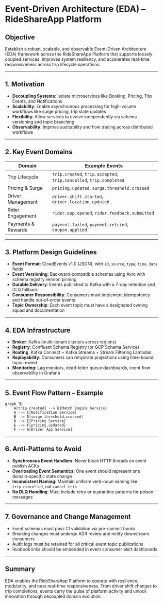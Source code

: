 # Event-Driven Architecture (EDA) – RideShareApp Platform

## Objective
Establish a robust, scalable, and observable Event-Driven Architecture (EDA) framework across the RideShareApp Platform that supports loosely coupled services, improves system resiliency, and accelerates real-time responsiveness across trip lifecycle operations.

---

## 1. Motivation
- **Decoupling Systems**: Isolate microservices like Booking, Pricing, Trip Events, and Notifications
- **Scalability**: Enable asynchronous processing for high-volume workflows like surge pricing, trip state updates
- **Flexibility**: Allow services to evolve independently via schema versioning and topic branching
- **Observability**: Improve auditability and flow tracing across distributed workflows

---

## 2. Key Event Domains
| Domain             | Example Events                                              |
|--------------------|-------------------------------------------------------------|
| Trip Lifecycle     | `trip.created`, `trip.accepted`, `trip.cancelled`, `trip.completed` |
| Pricing & Surge    | `pricing.updated`, `surge.threshold.crossed`               |
| Driver Management  | `driver.shift.started`, `driver.location.updated`          |
| Rider Engagement   | `rider.app.opened`, `rider.feedback.submitted`             |
| Payments & Rewards | `payment.failed`, `payment.retried`, `coupon.applied`     |

---

## 3. Platform Design Guidelines
- **Event Format**: CloudEvents v1.0 (JSON), with `id`, `source`, `type`, `time`, `data` fields
- **Event Versioning**: Backward-compatible schemas using Avro with schema registry version pinning
- **Durable Delivery**: Events published to Kafka with a 7-day retention and DLQ fallback
- **Consumer Responsibility**: Consumers must implement idempotency and handle out-of-order events
- **Topic Ownership**: Each event topic must have a designated owning squad and documentation

---

## 4. EDA Infrastructure
- **Broker**: Kafka (multi-tenant clusters across regions)
- **Registry**: Confluent Schema Registry (or GCP Schema Service)
- **Routing**: Kafka Connect + Kafka Streams + Stream Filtering Lambdas
- **Replayability**: Consumers can rehydrate projections using time-bound topic rewind
- **Monitoring**: Lag monitors, dead-letter queue dashboards, event flow observability in Grafana

---

## 5. Event Flow Pattern – Example
```mermaid
graph TD
    A[trip.created] --> B[Match Engine Service]
    A --> C[Notification Service]
    B --> D[surge.threshold.crossed]
    D --> E[Pricing Service]
    E --> F[pricing.updated]
    F --> G[Driver App Service]
```

---

## 6. Anti-Patterns to Avoid
- **Synchronous Event Handlers**: Never block HTTP threads on event publish ACKs
- **Overloading Event Semantics**: One event should represent one domain-specific state change
- **Inconsistent Naming**: Maintain uniform verb-noun naming like `trip.cancelled`, not `cancel.trip`
- **No DLQ Handling**: Must include retry or quarantine patterns for poison messages

---

## 7. Governance and Change Management
- Event schemas must pass CI validation via pre-commit hooks
- Breaking changes must undergo ADR review and notify downstream consumers
- Audit logs must be retained for all critical event topic publications
- Runbook links should be embedded in event consumer alert dashboards

---

## Summary
EDA enables the RideShareApp Platform to operate with resilience, modularity, and near real-time responsiveness. From driver shift changes to trip completions, events carry the pulse of platform activity and unlock innovation through decoupled domain evolution.
